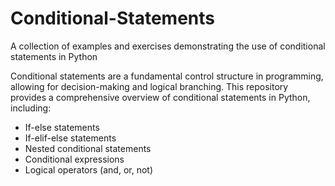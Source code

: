 # Conditional-Statements
A collection of examples and exercises demonstrating the use of conditional statements in Python

Conditional statements are a fundamental control structure in programming, allowing for decision-making and logical branching. This repository provides a comprehensive overview of conditional statements in Python, including:

- If-else statements
- If-elif-else statements
- Nested conditional statements
- Conditional expressions
- Logical operators (and, or, not)
